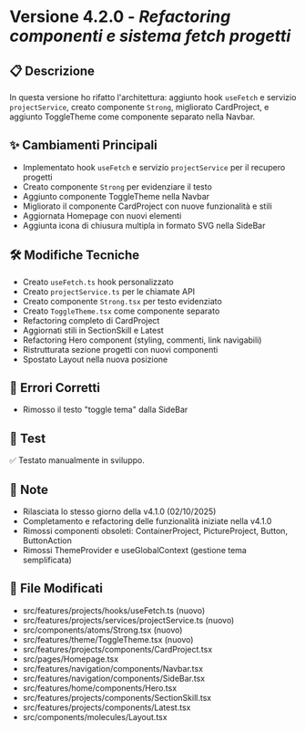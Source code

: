 # Versione 4.2.0 - _Refactoring componenti e sistema fetch progetti_

## 📋 Descrizione

In questa versione ho rifatto l'architettura: aggiunto hook `useFetch` e servizio `projectService`, creato componente `Strong`, migliorato CardProject, e aggiunto ToggleTheme come componente separato nella Navbar.

## ✨ Cambiamenti Principali

- Implementato hook `useFetch` e servizio `projectService` per il recupero progetti
- Creato componente `Strong` per evidenziare il testo
- Aggiunto componente ToggleTheme nella Navbar
- Migliorato il componente CardProject con nuove funzionalità e stili
- Aggiornata Homepage con nuovi elementi
- Aggiunta icona di chiusura multipla in formato SVG nella SideBar

## 🛠️ Modifiche Tecniche

- Creato `useFetch.ts` hook personalizzato
- Creato `projectService.ts` per le chiamate API
- Creato componente `Strong.tsx` per testo evidenziato
- Creato `ToggleTheme.tsx` come componente separato
- Refactoring completo di CardProject
- Aggiornati stili in SectionSkill e Latest
- Refactoring Hero component (styling, commenti, link navigabili)
- Ristrutturata sezione progetti con nuovi componenti
- Spostato Layout nella nuova posizione

## 🐛 Errori Corretti

- Rimosso il testo "toggle tema" dalla SideBar

## 🧪 Test

✅ Testato manualmente in sviluppo.

## 📝 Note

- Rilasciata lo stesso giorno della v4.1.0 (02/10/2025)
- Completamento e refactoring delle funzionalità iniziate nella v4.1.0
- Rimossi componenti obsoleti: ContainerProject, PictureProject, Button, ButtonAction
- Rimossi ThemeProvider e useGlobalContext (gestione tema semplificata)

## 🔗 File Modificati

- src/features/projects/hooks/useFetch.ts (nuovo)
- src/features/projects/services/projectService.ts (nuovo)
- src/components/atoms/Strong.tsx (nuovo)
- src/features/theme/ToggleTheme.tsx (nuovo)
- src/features/projects/components/CardProject.tsx
- src/pages/Homepage.tsx
- src/features/navigation/components/Navbar.tsx
- src/features/navigation/components/SideBar.tsx
- src/features/home/components/Hero.tsx
- src/features/projects/components/SectionSkill.tsx
- src/features/projects/components/Latest.tsx
- src/components/molecules/Layout.tsx
